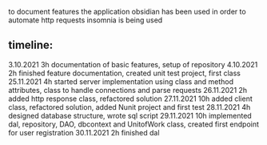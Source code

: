 to document features the application obsidian has been used
in order to automate http requests insomnia is being used

## timeline:
3.10.2021 3h documentation of basic features, setup of repository
4.10.2021 2h finished feature documentation, created unit test project, first class
25.11.2021 4h started server implementation using class and method attributes, class to handle connections and parse requests
26.11.2021 2h added http response class, refactored solution
27.11.2021 10h added client class, refactored solution, added Nunit project and first test
28.11.2021 4h designed database structure, wrote sql script
29.11.2021 10h implemented dal, repository, DAO, dbcontext and UnitofWork class, created first endpoint for user registration
30.11.2021 2h finished dal
